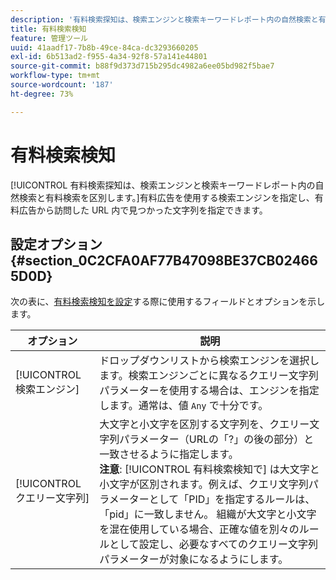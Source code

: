 ```yaml
---
description: '有料検索探知は、検索エンジンと検索キーワードレポート内の自然検索と有料検索を区別します。 '
title: 有料検索検知
feature: 管理ツール
uuid: 41aadf17-7b8b-49ce-84ca-dc3293660205
exl-id: 6b513ad2-f955-4a34-92f8-57a141e44801
source-git-commit: b88f9d373d715b295dc4982a6ee05bd982f5bae7
workflow-type: tm+mt
source-wordcount: '187'
ht-degree: 73%

---
```


# 有料検索検知

[!UICONTROL 有料検索探知は、検索エンジンと検索キーワードレポート内の自然検索と有料検索を区別します。]有料広告を使用する検索エンジンを指定し、有料広告から訪問した URL 内で見つかった文字列を指定できます。

## 設定オプション {#section_0C2CFA0AF77B47098BE37CB024665D0D}

次の表に、[有料検索検知を設定](/help/admin/admin/paid-search-detection/t-paid-search-detection.md)する際に使用するフィールドとオプションを示します。

| オプション | 説明 |
| --- | --- |
| [!UICONTROL 検索エンジン] | ドロップダウンリストから検索エンジンを選択します。検索エンジンごとに異なるクエリー文字列パラメーターを使用する場合は、エンジンを指定します。通常は、値 `Any` で十分です。 |
| [!UICONTROL クエリー文字列] | 大文字と小文字を区別する文字列を、クエリー文字列パラメーター（URLの「?」の後の部分）と一致させるように指定します。 <br>**注意**: [!UICONTROL 有料検索検知で] は大文字と小文字が区別されます。例えば、クエリ文字列パラメーターとして「PID」を指定するルールは、「pid」に一致しません。 組織が大文字と小文字を混在使用している場合、正確な値を別々のルールとして設定し、必要なすべてのクエリー文字列パラメーターが対象になるようにします。 |
